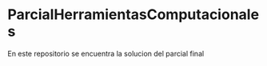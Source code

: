 # ParcialHerramientasComputacionales
En este repositorio se encuentra la solucion del parcial final
